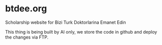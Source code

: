 # btdee.org
Scholarship website for Bizi Turk Doktorlarina Emanet Edin

This thing is being built by AI only, we store the code in github and deploy the changes via FTP. 
